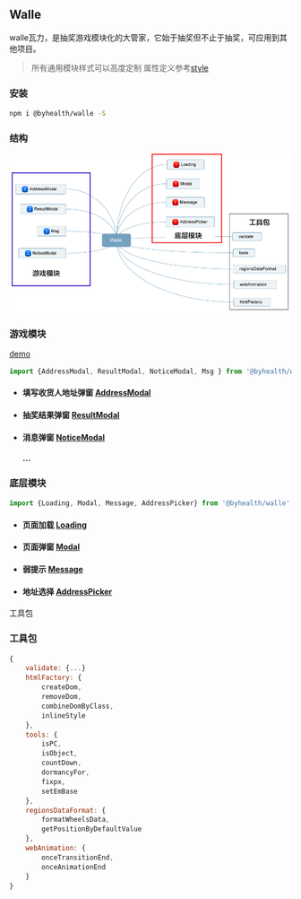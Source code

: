 ## Walle

walle瓦力，是抽奖游戏模块化的大管家，它始于抽奖但不止于抽奖，可应用到其他项目。

> 所有通用模块样式可以高度定制 属性定义参考[style](./style.md)



### 安装

```sh
npm i @byhealth/walle -S
```



### 结构

![Walle](./../assets/Walle.png)




### 游戏模块 

[demo](<./dist>)



```javascript
import {AddressModal, ResultModal, NoticeModal, Msg } from '@byhealth/walle';
```

- #### 填写收货人地址弹窗 [AddressModal](< ./AddressModal >) 

- #### 抽奖结果弹窗 [ResultModal](< ./ResultModal >)

- #### 消息弹窗 [NoticeModal](< ./NoticeModal >) 

  #### ...



### 底层模块

```javascript
import {Loading, Modal, Message, AddressPicker} from '@byhealth/walle';
```

- #### 页面加载 [Loading](<http://www.eightfeet.cn/Loading/>)

- #### 页面弹窗 [Modal](<http://www.eightfeet.cn/Modal/>)

- #### 弱提示 [Message](<http://www.eightfeet.cn/Message/>)

- #### 地址选择 [AddressPicker](<http://www.eightfeet.cn/AddressPicker/>)





工具包



### 工具包

```javascript
{
	validate: {...}
    htmlFactory: {
		createDom, 
		removeDom,
		combineDomByClass,
		inlineStyle
	},
	tools: {
		isPC,
		isObject,
		countDown,
		dormancyFor,
		fixpx,
		setEmBase
	},
	regionsDataFormat: {
		formatWheelsData,
		getPositionByDefaultValue
	},
	webAnimation: {
		onceTransitionEnd,
		onceAnimationEnd
	}
}
```

